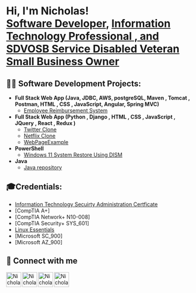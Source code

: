 <h1>Hi, I'm Nicholas! <br/><a href="https://portfolio.nicholasjoseph1.repl.co">Software Developer</a>, 
 <a href="https://www.linkedin.com/in/njs33487/">Information Technology Professional</a><a href="https://www.flcompanyregistry.com/companies/digital-binary-solutions-llc/"> , and SDVOSB Service Disabled Veteran Small Business Owner</a>
 
  ## 👨‍💻 Software Development Projects:

- <b>Full Stack Web App (Java, JDBC, AWS, postgreSQL, Maven , Tomcat , Postman, HTML , CSS , JavaScript, Angular, Spring MVC)</b>
    - [Employee Reimbursement System](https://github.com/njs33487/Java_Python_HTML_CSS_JavaScript/tree/main/EmployeeReimburementSystem)
 - <b>Full Stack Web App (Python , Django , HTML , CSS , JavaScript , JQuery , React , Redux )</b>   
   - [Twitter Clone](https://TwitterClone.nicholasjoseph1.repl.co)
   - [Netflix Clone](https://netflix-frontend.nicholasjoseph1.repl.co/)
   - [WebPageExample](https://github.com/njs33487/webpage_example)
- <b>PowerShell</b>
    - [Windows 11 System Restore Using DISM](https://github.com/njs33487/System-Restore-win11)
- <b>Java</b>
    - [Java repository](https://github.com/njs33487/Java_Python_HTML_CSS_JavaScript/tree/main/nicholasStanleyCode/nickJava/hackerrank-solutions)

## 🎓Credentials:

  - [Information Technology Secuirty Administration Certficate](https://imgur.com/MLPLXQs) 
  - [CompTIA A+] 
  - [CompTIA Network+ N10-008] 
  - [CompTIA Security+ SYS_601]
  - [Linux Essentials](https://cs.lpi.org/caf/Xamman/certification/verify/LPI000552551/ge494tbrk7)
  - [Microsoft SC_900]
  - [Microsoft AZ_900]
  
## 🤳 Connect with me

[<img align="center" alt="NicholasStanley | Android" width="40px" src="https://cdn.jsdelivr.net/npm/simple-icons@3.13.0/icons/snapchat.svg" />][snapchat]
[<img align="left" alt="NicholasStanley | CashApp" width="40px" src="https://cdn.jsdelivr.net/npm/simple-icons@3.13.0/icons/cashapp.svg" />][cashapp]
[<img align="left" alt="NicholasStanley | YouTube" width="40px" src="https://cdn.jsdelivr.net/npm/simple-icons@v3/icons/youtube.svg" />][youtube]
[<img align="left" alt="NicholasStanley | LinkedIn" width="40px" src="https://cdn.jsdelivr.net/npm/simple-icons@v3/icons/linkedin.svg" />][linkedin]


[snapchat]: https://www.snapchat.com/add/theonethatiz?share_id=gKfW0-GIgRA&locale=en-US
[cashapp]: https://imgur.com/a/u9XLX7b
[youtube]: https://www.youtube.com/@networkStan
[linkedin]: https://linkedin.com/in/njs33487

